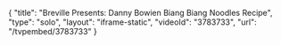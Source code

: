 {
    "title": "Breville Presents: Danny Bowien Biang Biang Noodles Recipe",
    "type": "solo",
    "layout": "iframe-static",
    "videoId": "3783733",
    "url": "\/tvpembed\/3783733"
}